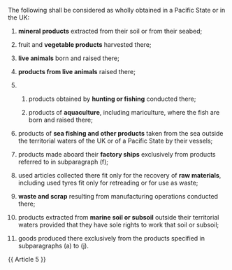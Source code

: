 The following shall be considered as wholly obtained in a Pacific State or in the UK:

1. **mineral products** extracted from their soil or from their seabed;

2. fruit and **vegetable products** harvested there;

3. **live animals** born and raised there;

4. **products from live animals** raised there;

5.
   1. products obtained by **hunting or fishing** conducted there;

   2. products of **aquaculture**, including mariculture, where the fish are born and raised there;

6. products of **sea fishing and other products** taken from the sea outside the territorial waters of the UK or of a Pacific State by their vessels;

7. products made aboard their **factory ships** exclusively from products referred to in subparagraph (f);

8. used articles collected there fit only for the recovery of **raw materials**, including used tyres fit only for retreading or for use as waste;

9. **waste and scrap** resulting from manufacturing operations conducted there;

10. products extracted from **marine soil or subsoil** outside their territorial waters provided that they have sole rights to work that soil or subsoil;

11. goods produced there exclusively from the products specified in subparagraphs (a) to (j).

{{ Article 5 }}
